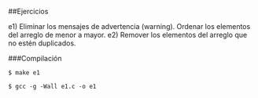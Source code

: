 ##Ejercicios

e1) Eliminar los mensajes de advertencia (warning). Ordenar los elementos del arreglo de menor a mayor.
e2) Remover los elementos del arreglo que no estén duplicados. 


###Compilación

```
$ make e1

$ gcc -g -Wall e1.c -o e1
```

